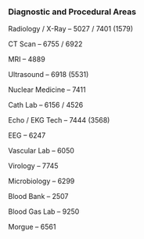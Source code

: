 ### Diagnostic and Procedural Areas

Radiology / X-Ray – 5027 / 7401 (1579)

CT Scan – 6755 / 6922

MRI – 4889

Ultrasound – 6918 (5531)

Nuclear Medicine – 7411

Cath Lab – 6156 / 4526

Echo / EKG Tech – 7444 (3568)

EEG – 6247

Vascular Lab – 6050

Virology – 7745

Microbiology – 6299

Blood Bank – 2507

Blood Gas Lab – 9250

Morgue – 6561
